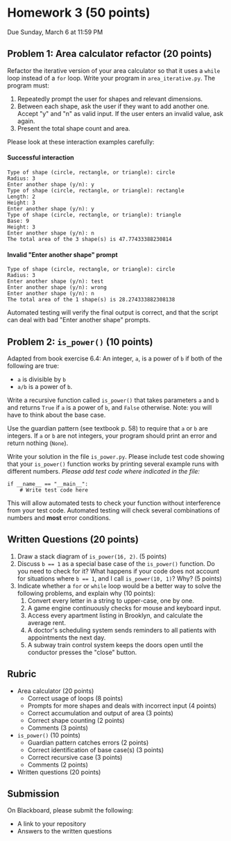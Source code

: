 # Homework 3 (50 points)
Due Sunday, March 6 at 11:59 PM


## Problem 1: Area calculator refactor (20 points)

Refactor the iterative version of your area calculator so that it uses a `while` loop instead of a `for` loop. Write your program in `area_iterative.py`. The program must:

1. Repeatedly prompt the user for shapes and relevant dimensions.
2. Between each shape, ask the user if they want to add another one. Accept "y" and "n" as valid input. If the user enters an invalid value, ask again.
3. Present the total shape count and area.

Please look at these interaction examples carefully:

#### Successful interaction

```
Type of shape (circle, rectangle, or triangle): circle
Radius: 3
Enter another shape (y/n): y
Type of shape (circle, rectangle, or triangle): rectangle
Length: 2
Height: 3
Enter another shape (y/n): y
Type of shape (circle, rectangle, or triangle): triangle
Base: 9
Height: 3
Enter another shape (y/n): n
The total area of the 3 shape(s) is 47.77433388230814
```

#### Invalid "Enter another shape" prompt
```
Type of shape (circle, rectangle, or triangle): circle
Radius: 3
Enter another shape (y/n): test
Enter another shape (y/n): wrong
Enter another shape (y/n): n
The total area of the 1 shape(s) is 28.274333882308138
```

Automated testing will verify the final output is correct, and that the script can deal with bad "Enter another shape" prompts.


## Problem 2: `is_power()` (10 points)

Adapted from book exercise 6.4: An integer, `a`, is a power of `b` if both of the following are true:

* `a` is divisible by `b`
* `a/b` is a power of `b`.

Write a recursive function called `is_power()` that takes parameters `a` and `b` and returns `True` if `a` is a power of `b`, and `False` otherwise. Note: you will have to think about the base case.

Use the guardian pattern (see textbook p. 58) to require that `a` or `b` are integers. If `a` or `b` are not integers, your program should print an error and return nothing (`None`).

Write your solution in the file `is_power.py`. Please include test code showing that your `is_power()` function works by printing several example runs with different numbers. *Please add test code where indicated in the file:*

```
if __name__ == "__main__":
	# Write test code here
```

This will allow automated tests to check your function without interference from your test code. Automated testing will check several combinations of numbers and **most** error conditions.

## Written Questions (20 points)

1. Draw a stack diagram of `is_power(16, 2)`. (5 points)
2. Discuss `b == 1` as a special base case of the `is_power()` function. Do you need to check for it? What happens if your code does not account for situations where `b == 1`, and I call `is_power(10, 1)`? Why? (5 points)
3. Indicate whether a `for` or `while` loop would be a better way to solve the following problems, and explain why (10 points):
	1. Convert every letter in a string to upper-case, one by one.
	2. A game engine continuously checks for mouse and keyboard input.
	3. Access every apartment listing in Brooklyn, and calculate the average rent.
	4. A doctor's scheduling system sends reminders to all patients with appointments the next day.
	5. A subway train control system keeps the doors open until the conductor presses the "close" button.

## Rubric
* Area calculator (20 points)
	- Correct usage of loops (8 points)
	- Prompts for more shapes and deals with incorrect input (4 points)
	- Correct accumulation and output of area (3 points)
	- Correct shape counting (2 points)
	- Comments (3 points)
* `is_power()` (10 points)
	- Guardian pattern catches errors (2 points)
	- Correct identification of base case(s) (3 points)  
	- Correct recursive case (3 points)
	- Comments (2 points)
* Written questions (20 points)

## Submission

On Blackboard, please submit the following:

* A link to your repository
* Answers to the written questions